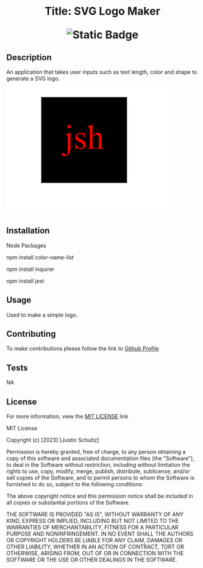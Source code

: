 
# <p align="center">Title: SVG Logo Maker</p> <p align="center">![Static Badge](https://img.shields.io/badge/License-MIT-blue)</p>

## Description
An application that takes user inputs such as text length, color and shape to generate a SVG logo.
![Article Preview](./lib/assets/Screenshot%202023-12-01%20123842.png)     
## Installation
Node Packages
<p>npm install color-name-list</p>
<p>npm install inquirer</p>
<p>npm install jest</p>

## Usage
Used to make a simple logo. 
    
## Contributing
To make contributions please follow the link to [Github Profile](https://github.com/justin-schultz37/logo-maker)
    
## Tests
NA

## License
For more information, view the [MIT LICENSE](https://choosealicense.com/licenses/mit/) link

MIT License

Copyright (c) [2023] [Justin Schultz]

Permission is hereby granted, free of charge, to any person obtaining a copy
of this software and associated documentation files (the "Software"), to deal
in the Software without restriction, including without limitation the rights
to use, copy, modify, merge, publish, distribute, sublicense, and/or sell
copies of the Software, and to permit persons to whom the Software is
furnished to do so, subject to the following conditions:

The above copyright notice and this permission notice shall be included in all
copies or substantial portions of the Software.

THE SOFTWARE IS PROVIDED "AS IS", WITHOUT WARRANTY OF ANY KIND, EXPRESS OR
IMPLIED, INCLUDING BUT NOT LIMITED TO THE WARRANTIES OF MERCHANTABILITY,
FITNESS FOR A PARTICULAR PURPOSE AND NONINFRINGEMENT. IN NO EVENT SHALL THE
AUTHORS OR COPYRIGHT HOLDERS BE LIABLE FOR ANY CLAIM, DAMAGES OR OTHER
LIABILITY, WHETHER IN AN ACTION OF CONTRACT, TORT OR OTHERWISE, ARISING FROM,
OUT OF OR IN CONNECTION WITH THE SOFTWARE OR THE USE OR OTHER DEALINGS IN THE
SOFTWARE.
